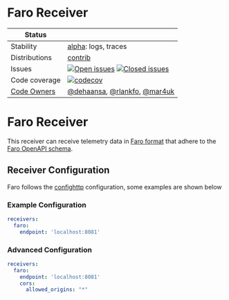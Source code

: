 # Faro Receiver

<!-- status autogenerated section -->
| Status        |           |
| ------------- |-----------|
| Stability     | [alpha]: logs, traces   |
| Distributions | [contrib] |
| Issues        | [![Open issues](https://img.shields.io/github/issues-search/open-telemetry/opentelemetry-collector-contrib?query=is%3Aissue%20is%3Aopen%20label%3Areceiver%2Ffaro%20&label=open&color=orange&logo=opentelemetry)](https://github.com/open-telemetry/opentelemetry-collector-contrib/issues?q=is%3Aopen+is%3Aissue+label%3Areceiver%2Ffaro) [![Closed issues](https://img.shields.io/github/issues-search/open-telemetry/opentelemetry-collector-contrib?query=is%3Aissue%20is%3Aclosed%20label%3Areceiver%2Ffaro%20&label=closed&color=blue&logo=opentelemetry)](https://github.com/open-telemetry/opentelemetry-collector-contrib/issues?q=is%3Aclosed+is%3Aissue+label%3Areceiver%2Ffaro) |
| Code coverage | [![codecov](https://codecov.io/github/open-telemetry/opentelemetry-collector-contrib/graph/main/badge.svg?component=receiver_faro)](https://app.codecov.io/gh/open-telemetry/opentelemetry-collector-contrib/tree/main/?components%5B0%5D=receiver_faro&displayType=list) |
| [Code Owners](https://github.com/open-telemetry/opentelemetry-collector-contrib/blob/main/CONTRIBUTING.md#becoming-a-code-owner)    | [@dehaansa](https://www.github.com/dehaansa), [@rlankfo](https://www.github.com/rlankfo), [@mar4uk](https://www.github.com/mar4uk) |

[alpha]: https://github.com/open-telemetry/opentelemetry-collector/blob/main/docs/component-stability.md#alpha
[contrib]: https://github.com/open-telemetry/opentelemetry-collector-releases/tree/main/distributions/otelcol-contrib
<!-- end autogenerated section -->

# Faro Receiver

This receiver can receive telemetry data in [Faro format](https://github.com/grafana/faro) that adhere to the [Faro OpenAPI schema](https://github.com/grafana/faro/blob/main/spec/gen/faro.gen.yaml).

## Receiver Configuration

Faro follows the [confighttp] configuration, some examples are shown below


### Example Configuration

```yaml
receivers:
  faro:
    endpoint: 'localhost:8081'
```

### Advanced Configuration
```yaml
receivers:
  faro:
    endpoint: 'localhost:8081'
    cors:
      allowed_origins: "*"
```

[confighttp]: https://github.com/open-telemetry/opentelemetry-collector/tree/main/config/confighttp#server-configuration

